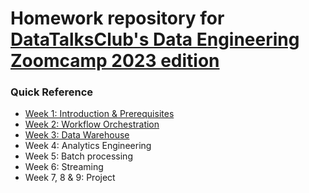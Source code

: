# Homework repository for [DataTalksClub's Data Engineering Zoomcamp 2023 edition](https://airtable.com/shr6oVXeQvSI5HuWD)

### Quick Reference
- [Week 1: Introduction & Prerequisites](https://github.com/jeantozzi/data-engineering-zoomcamp-2023/tree/main/week_1)
- [Week 2: Workflow Orchestration](https://github.com/jeantozzi/data-engineering-zoomcamp-2023/tree/main/week_2)
- [Week 3: Data Warehouse](https://github.com/jeantozzi/data-engineering-zoomcamp-2023/tree/main/week_3)
- Week 4: Analytics Engineering
- Week 5: Batch processing
- Week 6: Streaming
- Week 7, 8 & 9: Project

